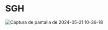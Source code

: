 # SGH
![Captura de pantalla de 2024-05-21 10-36-18](https://github.com/DavosJar/SGH/assets/166522585/3276ef2c-9db0-4b28-a2d9-6f7268e19ef3)
